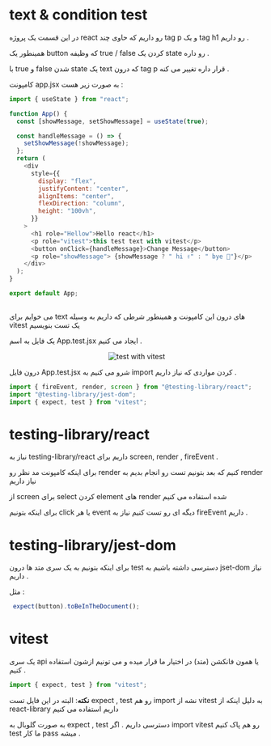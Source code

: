 
# text & condition test 
در این قسمت یک پروژه react رو داریم که حاوی چند tag p و یک tag h1 رو داریم . 

همینطور یک button که وظیفه true / false کردن یک state رو داره . 

با true و false شدن state یک text که درون tag p قرار داره تغییر می کنه . 

 کامپونت app.jsx به صورت زیر هست :



```javascript
import { useState } from "react";

function App() {
  const [showMessage, setShowMessage] = useState(true);

  const handleMessage = () => {
    setShowMessage(!showMessage);
  };
  return (
    <div
      style={{
        display: "flex",
        justifyContent: "center",
        alignItems: "center",
        flexDirection: "column",
        height: "100vh",
      }}
    >
      <h1 role="Hellow">Hello react</h1>
      <p role="vitest">this test text with vitest</p>
      <button onClick={handleMessage}>Change Message</button>
      <p role="showMessage"> {showMessage ? " hi ✌" : " bye 👀"}</p>
    </div>
  );
}

export default App;
 
```


می خوایم برای text های درون این کامپونت و همینطور شرطی که داریم به وسیله vitest یک تست بنویسیم 

یک فایل به اسم App.test.jsx ایجاد می کنیم . 


<div align='center'>
<img src='https://github.com/mosenn/test-in-react/assets/91747908/d3dfecd0-c92c-43eb-b61b-e3ebeb8eda89' alt='test with vitest'>
</div>


درون فایل App.test.jsx شرو می کنیم به import کردن مواردی که نیاز داریم . 

```javascript
import { fireEvent, render, screen } from "@testing-library/react";
import "@testing-library/jest-dom";
import { expect, test } from "vitest";
```
# testing-library/react

نباز به testing-library/react داریم برای screen, render , fireEvent . 

برای اینکه کامپونت مد نظر رو render کنیم که بعد بتونیم تست رو انجام بدیم به render نیاز داریم

از screen برای select کردن element های render شده استفاده می کنیم

برای اینکه بتونیم click یا هر event دیگه ای رو تست کنیم نیاز به fireEvent داریم .

# testing-library/jest-dom

برای اینکه بتونیم به یک سری متد ها درون test دسترسی داشته باشیم به jset-dom نیاز داریم . 

مثل : 
```javascript
 expect(button).toBeInTheDocument();
```

# vitest 

یک سری api یا همون فانکشن (متد) در اختیار ما قرار میده و می تونیم ازشون استفاده کنیم .

```javascript 
import { expect, test } from "vitest";
````
**نکته**: البته در این فایل تست expect , test رو هم import نشه از vitest به دلیل اینکه از react-library داریم استفاده می کنیم 

به صورت گلوبال به expect , test دسترسی داریم . اگر import vitest رو هم پاک کنیم test ما کار pass میشه . 

